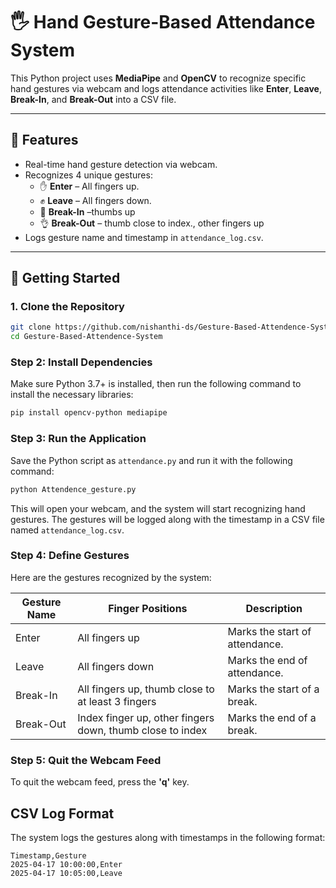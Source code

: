 # 🖐️ Hand Gesture-Based Attendance System

This Python project uses **MediaPipe** and **OpenCV** to recognize specific hand gestures via webcam and logs attendance activities like **Enter**, **Leave**, **Break-In**, and **Break-Out** into a CSV file.

---

## 📌 Features

* Real-time hand gesture detection via webcam.
* Recognizes 4 unique gestures:
  * ✋ **Enter** – All fingers up.
  * ✊ **Leave** – All fingers down.
  * 🤙 **Break-In** –thumbs up
  * 👌 **Break-Out** – thumb close to index., other fingers up 
* Logs gesture name and timestamp in `attendance_log.csv`.

---

## 🚀 Getting Started

### 1. Clone the Repository

```bash
git clone https://github.com/nishanthi-ds/Gesture-Based-Attendence-System.git
cd Gesture-Based-Attendence-System
```

### Step 2: Install Dependencies

Make sure Python 3.7+ is installed, then run the following command to install the necessary libraries:

```bash
pip install opencv-python mediapipe
```

### Step 3: Run the Application
Save the Python script as `attendance.py` and run it with the following command:

```bash
python Attendence_gesture.py
```

This will open your webcam, and the system will start recognizing hand gestures. The gestures will be logged along with the timestamp in a CSV file named `attendance_log.csv`.

### Step 4: Define Gestures
Here are the gestures recognized by the system:

| Gesture Name | Finger Positions                               | Description                                    |
|--------------|------------------------------------------------|------------------------------------------------|
| Enter        | All fingers up                                 | Marks the start of attendance.                 |
| Leave        | All fingers down                               | Marks the end of attendance.                   |
| Break-In     | All fingers up, thumb close to at least 3 fingers | Marks the start of a break.                    |
| Break-Out    | Index finger up, other fingers down, thumb close to index | Marks the end of a break.         |

### Step 5: Quit the Webcam Feed
To quit the webcam feed, press the **'q'** key.

## CSV Log Format
The system logs the gestures along with timestamps in the following format:

```csv
Timestamp,Gesture
2025-04-17 10:00:00,Enter
2025-04-17 10:05:00,Leave
```

